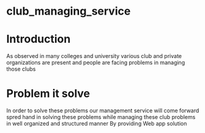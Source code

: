 # club_managing_service
# Introduction
As observed in many colleges and university various club and private organizations  are present and people are facing problems in managing those clubs
# Problem it solve 
In order to solve these problems our management service will come forward spred hand in solving these problems while managing these club problems in well organized and structured manner 
By providing Web app solution 
